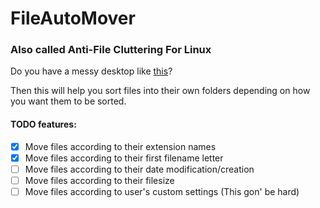 # FileAutoMover

### Also called Anti-File Cluttering For Linux

Do you have a messy desktop like [this](http://i.imgur.com/M7PXn9N.jpg)?

Then this will help you sort files into their own folders depending on how you want them to be sorted.

#### TODO features:

* [x] Move files according to their extension names
* [x] Move files according to their first filename letter
* [ ] Move files according to their date modification/creation
* [ ] Move files according to their filesize
* [ ] Move files according to user's custom settings (This gon' be hard)
